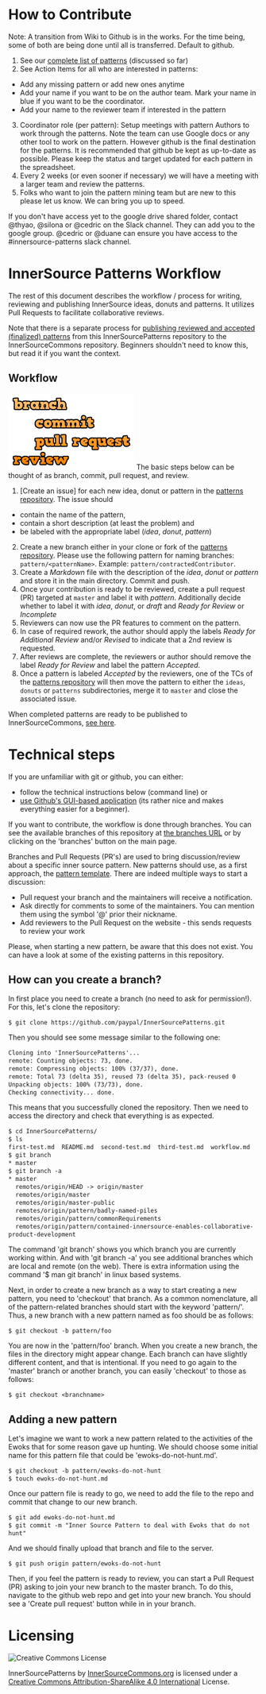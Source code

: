 # How to Contribute
Note: A transition from Wiki to Github is in the works. For the time being, some of both are being done until all is transferred. Default to github.

1. See our [complete list of patterns](https://docs.google.com/spreadsheets/d/17KPZdCoquTnYSj03pX4v2vn8lrSYO_6HK20u1cwaLPg/edit#gid=0) (discussed so far)
2. See Action Items for all who are interested in patterns:
  * Add any missing pattern or add new ones anytime
  * Add your name if you want to be on the author team. Mark your name in blue if you want to be the coordinator.
  * Add your name to the reviewer team if interested in the pattern
3. Coordinator role (per pattern): Setup meetings with pattern Authors to work through the patterns. Note the team can use Google docs or any other tool to work on the pattern. However github is the final destination for the patterns. It is recommended that github be kept as up-to-date as possible. Please keep the status and target updated for each pattern in the spreadsheet.
4. Every 2 weeks (or even sooner if necessary) we will have a meeting with a larger team and review the patterns.
5. Folks who want to join the pattern mining team but are new to this please let us know. We can bring you up to speed. 

If you don't have access yet to the google drive shared folder, contact @thyao, @silona or @cedric on the Slack channel. They can add you to the google group. @cedric or @duane can ensure you have access to the #innersource-patterns slack channel.


# InnerSource Patterns Workflow

The rest of this document describes the workflow / process for writing, reviewing and publishing
InnerSource ideas, donuts and patterns. It utilizes Pull Requests to facilitate
collaborative reviews.

Note that there is a separate process for [publishing reviewed and accepted (finalized) patterns](https://github.com/paypal/InnerSourcePatterns/publishing.md) from this InnerSourcePatterns repository to the InnerSourceCommons repository. Beginners shouldn't need to know this, but read it if you want the context.


## Workflow

![branch, commit, pull request, review](assets/img/branchCommitPullReview.png)
The basic steps below can be thought of as branch, commit, pull request, and review.

1. [Create an issue] for each new idea, donut or pattern in the
  [patterns repository][patternsRepo]. The issue should
  * contain the name of the pattern,
  * contain a short description (at least the problem) and
  * be labeled with the appropriate label (_idea_, _donut_, _pattern_)
2. Create a new branch either in your clone or fork of the
  [patterns repository][patternsRepo]. Please use the following pattern for
  naming branches: `pattern/<patternName>`. Example:
  `pattern/contractedContributor`.
3. Create a _Markdown_ file with the description of the _idea_, _donut_ or
  _pattern_ and store it in the main directory. Commit and push.
4. Once your contribution is ready to be reviewed, create a pull request (PR)
  targeted at `master` and label it with _pattern_. Additionally decide whether
  to label it with _idea_, _donut_, or _draft_ and _Ready for Review_ or _Incomplete_
5. Reviewers can now use the PR features to comment on the pattern.
6. In case of required rework, the author should apply the labels
  _Ready for Additional Review_ and/or _Revised_ to indicate that a 2nd review is requested.
7. After reviews are complete, the reviewers or author should remove the label
  _Ready for Review_ and label the pattern _Accepted_.
8. Once a pattern is labeled _Accepted_ by the reviewers, one of the TCs of the
  [patterns repository][patternsRepo] will then move the pattern to either the
  `ideas`, `donuts` or `patterns` subdirectories, merge it to `master` and
  close the associated issue.

When completed patterns are ready to be published to InnerSourceCommons, [see here](https://github.com/paypal/InnerSourcePatterns/publishing.md).


# Technical steps

If you are unfamiliar with git or github, you can either:
  * follow the technical instructions below (command line) or 
  * [use Github's GUI-based application](https://desktop.github.com/) (its rather nice and makes everything easier for a beginner).

If you want to contribute, the workflow is done through branches. You can see the
available branches of this repository at [the branches URL](https://github.com/paypal/InnerSourcePatterns/branches)
or by clicking on the 'branches' button on the main page.

Branches and Pull Requests (PR's) are used to bring discussion/review about a specific inner source pattern.
New patterns should use, as a first approach, the
[pattern template](https://github.com/paypal/InnerSourceCommons/wiki/InnerSource-Patterns-template). There are indeed multiple ways to start a discussion:
* Pull request your branch and the maintainers will receive a notification.
* Ask directly for comments to some of the maintainers. You can mention them
using the symbol '@' prior their nickname.
* Add reviewers to the Pull Request on the website - this sends requests to review your work

Please, when starting a new pattern, be aware that this does not exist. You can
have a look at some of the existing patterns in this repository.

## How can you create a branch?

In first place you need to create a branch (no need to ask for permission!).
For this, let's clone the repository:

```
$ git clone https://github.com/paypal/InnerSourcePatterns.git
```

Then you should see some message similar to the following one:

```
Cloning into 'InnerSourcePatterns'...
remote: Counting objects: 73, done.
remote: Compressing objects: 100% (37/37), done.
remote: Total 73 (delta 35), reused 73 (delta 35), pack-reused 0
Unpacking objects: 100% (73/73), done.
Checking connectivity... done.
```

This means that you successfully cloned the repository. Then we need to access
the directory and check that everything is as expected.

```
$ cd InnerSourcePatterns/
$ ls
first-test.md  README.md  second-test.md  third-test.md  workflow.md
$ git branch
* master
$ git branch -a
* master
  remotes/origin/HEAD -> origin/master
  remotes/origin/master
  remotes/origin/master-public
  remotes/origin/pattern/badly-named-piles
  remotes/origin/pattern/commonRequirements
  remotes/origin/pattern/contained-innersource-enables-collaborative-product-development
```

The command 'git branch' shows you which branch you are currently working within.
And with 'git branch -a' you see additional branches which are local and remote (on the web).
There is extra information using the command '$ man git branch' in linux based systems.

Next, in order to create a new branch as a way to start creating a new pattern,
you need to 'checkout' that branch. As a common nomenclature, all of the
pattern-related branches should start with the keyword 'pattern/'. Thus, a new
branch with a new pattern named as foo should be as follows:

```
$ git checkout -b pattern/foo
```

You are now in the 'pattern/foo' branch. When you create a new branch, the files 
in the directory might appear change. Each branch can have slightly different content,
and that is intentional. If you need to go again to the 'master' branch or another
branch, you can easily 'checkout' to those as follows:

```
$ git checkout <branchname>
```

## Adding a new pattern

Let's imagine we want to work a new pattern related to the activities of the
Ewoks that for some reason gave up hunting. We should choose some initial
name for this pattern file that could be 'ewoks-do-not-hunt.md'.

```
$ git checkout -b pattern/ewoks-do-not-hunt
$ touch ewoks-do-not-hunt.md
```

Once our pattern file is ready to go, we need to add the file to the repo and
commit that change to our new branch.

```
$ git add ewoks-do-not-hunt.md
$ git commit -m "Inner Source Pattern to deal with Ewoks that do not hunt"
```

And we should finally upload that branch and file to the server.

```
$ git push origin pattern/ewoks-do-not-hunt
```

Then, if you feel the pattern is ready to review, you can start a Pull Request (PR) asking
to join your new branch to the master branch. To do this, navigate to the github web repo 
and get into your new branch. You should see a 'Create pull request' button while in in your branch.


# Licensing

![Creative Commons License](https://i.creativecommons.org/l/by-sa/4.0/88x31.png)

InnerSourcePatterns by [InnerSourceCommons.org](http://innersourcecommons.org) is licensed under a [Creative Commons Attribution-ShareAlike 4.0 International](http://creativecommons.org/licenses/by-sa/4.0/) License.


[commons]: http://innersourcecommons.org
[patternsRepo]: https://github.com/paypal/InnerSourcePatterns
[commonsRepo]: https://github.com/paypal/InnerSourceCommons
